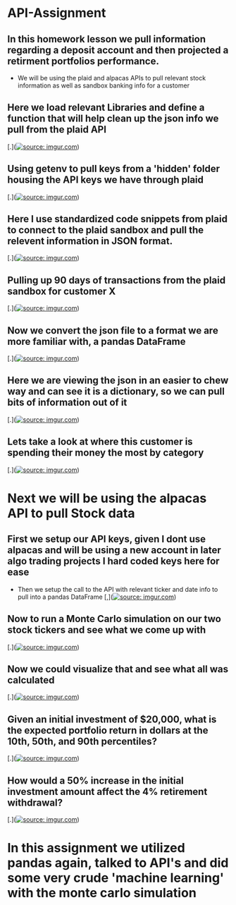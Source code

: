 # API-Assignment #

## In this homework lesson we pull information regarding a deposit account and then projected a retirment portfolios performance. ##
 - We will be using the plaid and alpacas APIs to pull relevant stock information as well as sandbox banking info for a customer

## Here we load relevant Libraries and define a function that will help clean up the json info we pull from the plaid API

[.](<a href="https://imgur.com/Ma5hUqV"><img src="https://i.imgur.com/Ma5hUqV.jpg" title="source: imgur.com" /></a>)

## Using getenv to pull keys from a 'hidden' folder housing the API keys we have through plaid

[.](<a href="https://imgur.com/Y7QVSs0"><img src="https://i.imgur.com/Y7QVSs0.jpg" title="source: imgur.com" /></a>)

## Here I use standardized code snippets from plaid to connect to the plaid sandbox and pull the relevent information in JSON format. ##

[.](<a href="https://imgur.com/Ei02eeW"><img src="https://i.imgur.com/Ei02eeW.jpg" title="source: imgur.com" /></a>)

## Pulling up 90 days of transactions from the plaid sandbox for customer X

[.](<a href="https://imgur.com/2MWtoTf"><img src="https://i.imgur.com/2MWtoTf.jpg" title="source: imgur.com" /></a>)

## Now we convert the json file to a format we are more familiar with, a pandas DataFrame ##

[.](<a href="https://imgur.com/4l6nWVJ"><img src="https://i.imgur.com/4l6nWVJ.jpg" title="source: imgur.com" /></a>)

## Here we are viewing the json in an easier to chew way and can see it is a dictionary, so we can pull bits of information out of it ## 

[.](<a href="https://imgur.com/YSt64HX"><img src="https://i.imgur.com/YSt64HX.jpg" title="source: imgur.com" /></a>)

## Lets take a look at where this customer is spending their money the most by category ##

[.](<a href="https://imgur.com/3BKGV7C"><img src="https://i.imgur.com/3BKGV7C.jpg" title="source: imgur.com" /></a>)


# Next we will be using the alpacas API to pull Stock data #

## First we setup our API keys, given I dont use alpacas and will be using a new account in later algo trading projects I hard coded keys here for ease ##
 -  Then we setup the call to the API with relevant ticker and date info to pull into a pandas DataFrame 
[,](<a href="https://imgur.com/fMzIKF0"><img src="https://i.imgur.com/fMzIKF0.jpg" title="source: imgur.com" /></a>)

## Now to run a Monte Carlo simulation on our two stock tickers and see what we come up with ##

[.](<a href="https://imgur.com/IfRPh6u"><img src="https://i.imgur.com/IfRPh6u.jpg" title="source: imgur.com" /></a>)

## Now we could visualize that and see what all was calculated ##

[.](<a href="https://imgur.com/TU0TQIQ"><img src="https://i.imgur.com/TU0TQIQ.jpg" title="source: imgur.com" /></a>)

## Given an initial investment of $20,000, what is the expected portfolio return in dollars at the 10th, 50th, and 90th percentiles? ##

[.](<a href="https://imgur.com/d9TjS6O"><img src="https://i.imgur.com/d9TjS6O.jpg" title="source: imgur.com" /></a>)

## How would a 50% increase in the initial investment amount affect the 4% retirement withdrawal? ##

[.](<a href="https://imgur.com/amKvAN1"><img src="https://i.imgur.com/amKvAN1.jpg" title="source: imgur.com" /></a>)


# In this assignment we utilized pandas again, talked to API's and did some very crude 'machine learning' with the monte carlo simulation #
